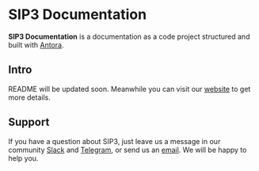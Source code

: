 # SIP3 Documentation #

**SIP3 Documentation** is a documentation as a code project structured and built with [Antora](https://antora.org/).

## Intro

README will be updated soon. Meanwhile you can visit our [website](https://sip3.io/features) to get more details.

## Support

If you have a question about SIP3, just leave us a message in our community [Slack](https://join.slack.com/t/sip3-community/shared_invite/enQtNzcwMzUxODA2MTkyLTcxODE2MzYyZDgzOWJjNDQ5MzJkOTU3MDY3NDNmZjQ2Zjg2ZjA2MzY4ZmM0YmFkZGI3ZjZiMDgwM2Y1YmU1Mzk) and [Telegram](https://t.me/sip3io), or send us an [email](mailto:support@sip3.io). We will be happy to help you.   
